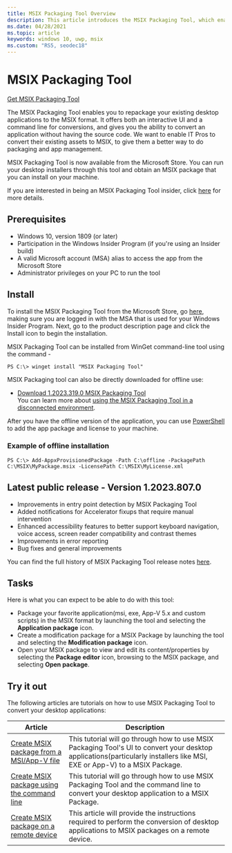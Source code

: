 ```yaml
---
title: MSIX Packaging Tool Overview
description: This article introduces the MSIX Packaging Tool, which enables you to repackage your existing Windows desktop applications to the MSIX format.
ms.date: 04/28/2021
ms.topic: article
keywords: windows 10, uwp, msix
ms.custom: "RS5, seodec18"
---
```


# MSIX Packaging Tool 

<div class="nextstepaction"><p><a class="x-hidden-focus" href="https://www.microsoft.com/p/msix-packaging-tool/9n5lw3jbcxkf" data-linktype="external">Get MSIX Packaging Tool</a></p></div>

The MSIX Packaging Tool enables you to repackage your existing desktop applications to the MSIX format. It offers both an interactive UI and a command line for conversions, and gives you the ability to convert an application without having the source code. We want to enable IT Pros to convert their existing assets to MSIX, to give them a better way to do packaging and app management.

MSIX Packaging Tool is now available from the Microsoft Store. You can run your desktop installers through this tool and obtain an MSIX package that you can install on your machine.

If you are interested in being an MSIX Packaging Tool insider, click [here](insider-program.md) for more details.

## Prerequisites

- Windows 10, version 1809 (or later)
- Participation in the Windows Insider Program (if you're using an Insider build)
- A valid Microsoft account (MSA) alias to access the app from the Microsoft Store 
- Administrator privileges on your PC to run the tool
 
 ## Install
 
To install the MSIX Packaging Tool from the Microsoft Store, go [here](https://www.microsoft.com/p/msix-packaging-tool/9n5lw3jbcxkf), making sure you are logged in with the MSA that is used for your Windows Insider Program. Next, go to the product description page and click the Install icon to begin the installation.

MSIX Packaging Tool can be installed from WinGet command-line tool using the command -
```
PS C:\> winget install "MSIX Packaging Tool"
```

MSIX Packaging tool can also be directly downloaded for offline use: 

- [Download 1.2023.319.0 MSIX Packaging Tool](https://download.microsoft.com/download/d/0/0/d0043667-b1db-4060-9c82-eaee1fa619e8/MsixPackagingToolv1.2023.319.0.msixbundle)  
You can learn more about [using the MSIX Packaging Tool in a disconnected environment](/windows/msix/packaging-tool/disconnected-environment).

After you have the offline version of the application, you can use [PowerShell](/powershell/module/dism/add-appxprovisionedpackage?view=win10-ps&preserve-view=true) to add the app package and license to your machine. 

### Example of offline installation
```
PS C:\> Add-AppxProvisionedPackage -Path C:\offline -PackagePath C:\MSIX\MyPackage.msix -LicensePath C:\MSIX\MyLicense.xml
```

## Latest public release - Version 1.2023.807.0

- Improvements in entry point detection by MSIX Packaging Tool
- Added notifications for Accelerator fixups that require manual intervention
- Enhanced accessibility features to better support keyboard navigation, voice access, screen reader compatibility and contrast themes
- Improvements in error reporting
- Bug fixes and general improvements

You can find the full history of MSIX Packaging Tool release notes [here](release-notes/history.md).

 ## Tasks
 
Here is what you can expect to be able to do with this tool:
 
- Package your favorite application(msi, exe, App-V 5.x and custom scripts) in the MSIX format by launching the tool and selecting the **Application package** icon.
- Create a modification package for a MSIX Package by launching the tool and selecting the **Modification package** icon. 
- Open your MSIX package to view and edit its content/properties by selecting the **Package editor** icon, browsing to the MSIX package, and selecting **Open package**.

## Try it out 

The following articles are tutorials on how to use MSIX Packaging Tool to convert your desktop applications: 

| Article | Description |
|-------|-------------|
| [Create MSIX package from a MSI/App-V file](./create-app-package.md) | This tutorial will go through how to use MSIX Packaging Tool's UI to convert your desktop applications(particularly installers like MSI, EXE or App-V) to a MSIX Package. |
| [Create MSIX package using the command line](package-conversion-command-line.md) | This tutorial will go through how to use MSIX Packaging Tool and the command line to convert your desktop application to a MSIX Package. |
| [Create MSIX package on a remote device](remote-conversion-setup.md) | This article will provide the instructions required to perform the conversion of desktop applications to MSIX packages on a remote device. |

